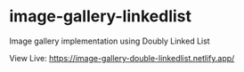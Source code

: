 # image-gallery-linkedlist

Image gallery implementation using Doubly Linked List 

View Live: https://image-gallery-double-linkedlist.netlify.app/



